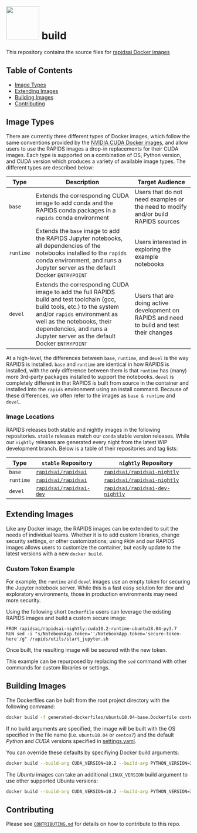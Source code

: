 # <div align="left"><img src="https://rapids.ai/assets/images/rapids_logo.png" width="90px"/>&nbsp;build

This repository contains the source files for [rapidsai Docker images](https://hub.docker.com/u/rapidsai)

## Table of Contents

- [Image Types](#Image-Types)
- [Extending Images](#Extending-Images)
- [Building Images](#Building-Images)
- [Contributing](#Contributing)

## Image Types

There are currently three different types of Docker images, which follow the same conventions provided by the [NVIDIA CUDA Docker images](https://github.com/NVIDIA/nvidia-docker/wiki/CUDA), and allow users to use the RAPIDS images a drop-in replacements for their CUDA images.  Each type is supported on a combination of OS, Python version, and CUDA version which produces a variety of available image types. The different types are described below:

Type | Description | Target Audience
---|---|---
`base` | Extends the corresponding CUDA image to add conda and the RAPIDS conda packages in a `rapids` conda environment | Users that do not need examples or the need to modify and/or build RAPIDS sources
`runtime` | Extends the `base` image to add the RAPIDS Jupyter notebooks, all dependencies of the notebooks installed to the `rapids` conda environment, and runs a Jupyter server as the default Docker `ENTRYPOINT` | Users interested in exploring the example notebooks
`devel` | Extends the corresponding CUDA image to add the full RAPIDS build and test toolchain (gcc, build tools, etc.) to the system and/or `rapids` environment as well as the notebooks, their dependencies, and runs a Jupyter server as the default Docker `ENTRYPOINT` | Users that are doing active development on RAPIDS and need to build and test their changes

At a high-level, the differences between `base`, `runtime`, and `devel` is the way RAPIDS is installed.  `base` and `runtime` are identical in how RAPIDS is installed, with the only difference between them is that `runtime` has (many) more 3rd-party packages installed to support the notebooks.  `devel` is completely different in that RAPIDS is built from source in the container and installed into the `rapids` environment using an install command.  Because of these differences, we often refer to the images as `base & runtime` and `devel`.

### Image Locations

RAPIDS releases both stable and nightly images in the following repositories. `stable` releases match our `conda` stable version releases. While our `nightly` releases are generated every night from the latest WIP development branch. Below is a table of their repositories and tag lists:

Type | `stable` Repository | `nightly` Repository
--- | --- | ---
`base` | [`rapidsai/rapidsai`](https://hub.docker.com/r/rapidsai/rapidsai/tags?page=1&name=base) | [`rapidsai/rapidsai-nightly`](https://hub.docker.com/r/rapidsai/rapidsai-nightly/tags?page=1&name=base)
`runtime` | [`rapidsai/rapidsai`](https://hub.docker.com/r/rapidsai/rapidsai/tags?page=1&name=runtime) | [`rapidsai/rapidsai-nightly`](https://hub.docker.com/r/rapidsai/rapidsai-nightly/tags?page=1&name=runtime)
`devel` | [`rapidsai/rapidsai-dev`](https://hub.docker.com/r/rapidsai/rapidsai-dev/tags) | [`rapidsai/rapidsai-dev-nightly`](https://hub.docker.com/r/rapidsai/rapidsai-dev-nightly/tags)

## Extending Images

Like any Docker image, the RAPIDS images can be extended to suit the needs of individual teams. Whether it is to add custom libraries, change security settings, or other customizations; using `FROM` and our RAPIDS images allows users to customize the container, but easily update to the latest versions with a new `docker build`.

### Custom Token Example

For example, the `runtime` and `devel` images use an empty token for securing the Jupyter notebook server. While this is a fast easy solution for dev and exploratory environments, those in production environments may need more security. 

Using the following short `Dockerfile` users can leverage the existing RAPIDS images and build a custom secure image:

```docker
FROM rapidsai/rapidsai-nightly:cuda10.2-runtime-ubuntu18.04-py3.7
RUN sed -i "s/NotebookApp.token=''/NotebookApp.token='secure-token-here'/g" /rapids/utils/start_jupyter.sh
```

Once built, the resulting image will be secured with the new token. 

This example can be repurposed by replacing the `sed` command with other commands for custom libraries or settings.

## Building Images

The Dockerfiles can be built from the root project directory with the following command:

```sh
docker build -f generated-dockerfiles/ubuntu18.04-base.Dockerfile context/
```

If no build arguments are specified, the image will be built with the OS specified in the file name (i.e. `ubuntu18.04` or `centos7`) and the default _Python_ and _CUDA_ versions specified in [settings.yaml](settings.yaml).

You can override these defaults by specifiying Docker build arguments:

```sh
docker build --build-arg CUDA_VERSION=10.2 --build-arg PYTHON_VERSION=3.7 -f generated-dockerfiles/centos7-base.Dockerfile context/
```

The _Ubuntu_ images can take an additional `LINUX_VERSION` build argument to use other supported Ubuntu versions:

```sh
docker build --build-arg CUDA_VERSION=10.2 --build-arg PYTHON_VERSION=3.7 --build-arg LINUX_VERSION=ubuntu16.04 -f generated-dockerfiles/ubuntu18.04-base.Dockerfile context/
```

## Contributing

Please see [`CONTRIBUTING.md`](CONTRIBUTING.md) for details on how to contribute to this repo.
